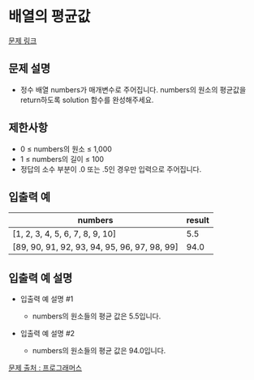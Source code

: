 # 배열의 평균값

[문제 링크](https://school.programmers.co.kr/learn/courses/30/lessons/120817)

## 문제 설명
- 정수 배열 numbers가 매개변수로 주어집니다. numbers의 원소의 평균값을 return하도록 solution 함수를 완성해주세요.

## 제한사항
- 0 ≤ numbers의 원소 ≤ 1,000
- 1 ≤ numbers의 길이 ≤ 100
- 정답의 소수 부분이 .0 또는 .5인 경우만 입력으로 주어집니다.

## 입출력 예
|numbers|result|
|---|---|
|[1, 2, 3, 4, 5, 6, 7, 8, 9, 10]|5.5|
|[89, 90, 91, 92, 93, 94, 95, 96, 97, 98, 99]|94.0|

## 입출력 예 설명

- 입출력 예 설명 #1
  - numbers의 원소들의 평균 값은 5.5입니다.

- 입출력 예 설명 #2
  - numbers의 원소들의 평균 값은 94.0입니다.

[문제 출처 : 프로그래머스](https://school.programmers.co.kr/learn/challenges?order=acceptance_desc&levels=0)
